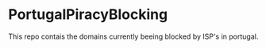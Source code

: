# PortugalPiracyBlocking
This repo contais the domains currently beeing blocked by ISP's in portugal.
